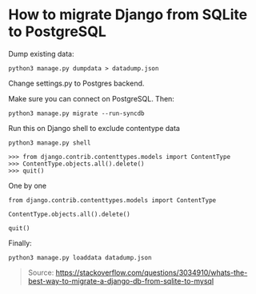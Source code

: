 # How to migrate Django from SQLite to PostgreSQL

Dump existing data:
```
python3 manage.py dumpdata > datadump.json
```

Change settings.py to Postgres backend.

Make sure you can connect on PostgreSQL. Then:
```
python3 manage.py migrate --run-syncdb
```

Run this on Django shell to exclude contentype data
```
python3 manage.py shell
```
```
>>> from django.contrib.contenttypes.models import ContentType
>>> ContentType.objects.all().delete()
>>> quit()
````
One by one
```
from django.contrib.contenttypes.models import ContentType
```
```
ContentType.objects.all().delete()
```
```
quit()
````

Finally:
```
python3 manage.py loaddata datadump.json
```

> Source: https://stackoverflow.com/questions/3034910/whats-the-best-way-to-migrate-a-django-db-from-sqlite-to-mysql
